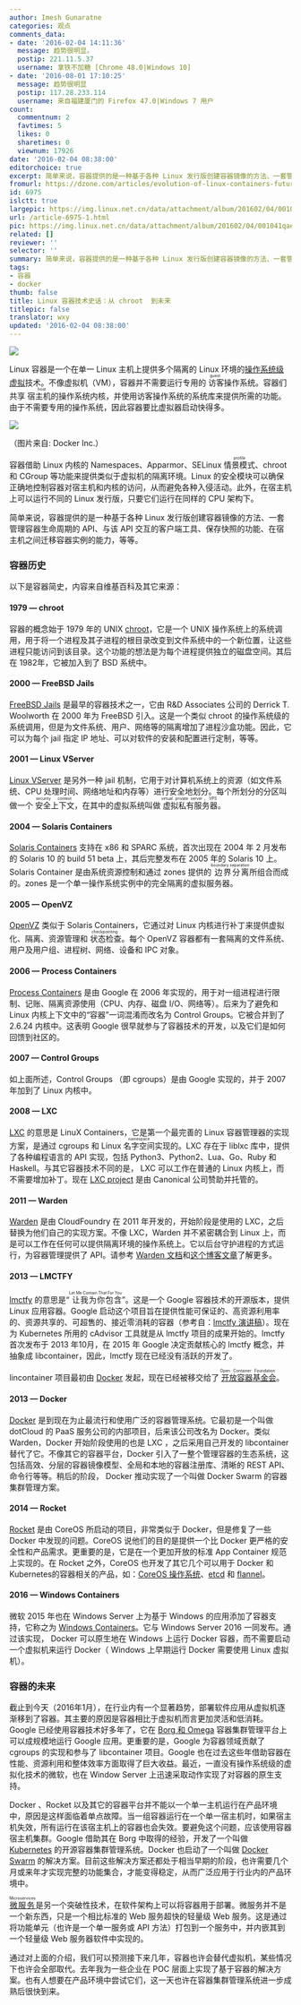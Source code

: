 ```yaml
---
author: Imesh Gunaratne
categories: 观点
comments_data:
- date: '2016-02-04 14:11:36'
  message: 趋势很明显。
  postip: 221.11.5.37
  username: 拿铁不加糖 [Chrome 48.0|Windows 10]
- date: '2016-08-01 17:10:25'
  message: 趋势很明显
  postip: 117.28.233.114
  username: 来自福建厦门的 Firefox 47.0|Windows 7 用户
count:
  commentnum: 2
  favtimes: 5
  likes: 0
  sharetimes: 0
  viewnum: 17926
date: '2016-02-04 08:38:00'
editorchoice: true
excerpt: 简单来说，容器提供的是一种基于各种 Linux 发行版创建容器镜像的方法、一套管理容器生命周期的 API、与该 API 交互的客户端工具、保存快照的功能、在宿主机之间迁移容器实例的能力，等等。
fromurl: https://dzone.com/articles/evolution-of-linux-containers-future
id: 6975
islctt: true
largepic: https://img.linux.net.cn/data/attachment/album/201602/04/001041qaejsssu4lfk49f5.jpg
url: /article-6975-1.html
pic: https://img.linux.net.cn/data/attachment/album/201602/04/001041qaejsssu4lfk49f5.jpg.thumb.jpg
related: []
reviewer: ''
selector: ''
summary: 简单来说，容器提供的是一种基于各种 Linux 发行版创建容器镜像的方法、一套管理容器生命周期的 API、与该 API 交互的客户端工具、保存快照的功能、在宿主机之间迁移容器实例的能力，等等。
tags:
- 容器
- docker
thumb: false
title: Linux 容器技术史话：从 chroot  到未来
titlepic: false
translator: wxy
updated: '2016-02-04 08:38:00'
---
```


![](https://img.linux.net.cn/data/attachment/album/201602/04/001041qaejsssu4lfk49f5.jpg)


Linux 容器是一个在单一 Linux 主机上提供多个隔离的 Linux 环境的[操作系统级虚拟](https://en.wikipedia.org/wiki/Operating-system-level_virtualization#IMPLEMENTATIONS)技术。不像虚拟机（VM），容器并不需要运行专用的<ruby> 访客 <rp>  （ </rp> <rt>  guest </rt> <rp>  ） </rp></ruby>操作系统。容器们共享<ruby> 宿主机的 <rp>  （ </rp> <rt>  host </rt> <rp>  ） </rp></ruby>操作系统内核，并使用访客操作系统的系统库来提供所需的功能。由于不需要专用的操作系统，因此容器要比虚拟器启动快得多。


![](https://img.linux.net.cn/data/attachment/album/201602/04/182525u1sn21xzr8lln78r.jpg)


（图片来自: Docker Inc.）


容器借助 Linux 内核的 Namespaces、Apparmor、SELinux <ruby> 情景模式 <rp>  （ </rp> <rt>  profile </rt> <rp>  ） </rp></ruby>、chroot 和 CGroup 等功能来提供类似于虚拟机的隔离环境。Linux 的安全模块可以确保正确地控制容器对宿主机和内核的访问，从而避免各种入侵活动。此外，在宿主机上可以运行不同的 Linux 发行版，只要它们运行在同样的 CPU 架构下。


简单来说，容器提供的是一种基于各种 Linux 发行版创建容器镜像的方法、一套管理容器生命周期的 API、与该 API 交互的客户端工具、保存快照的功能、在宿主机之间迁移容器实例的能力，等等。


### 容器历史


以下是容器简史，内容来自维基百科及其它来源：


#### 1979 — chroot


容器的概念始于 1979 年的 UNIX [chroot](https://en.wikipedia.org/wiki/Chroot)，它是一个 UNIX 操作系统上的系统调用，用于将一个进程及其子进程的根目录改变到文件系统中的一个新位置，让这些进程只能访问到该目录。这个功能的想法是为每个进程提供独立的磁盘空间。其后在 1982年，它被加入到了 BSD 系统中。


#### 2000 — FreeBSD Jails


[FreeBSD Jails](https://en.wikipedia.org/wiki/FreeBSD_jail) 是最早的容器技术之一，它由 R&D Associates 公司的 Derrick T. Woolworth 在 2000 年为 FreeBSD 引入。这是一个类似 chroot 的操作系统级的系统调用，但是为文件系统、用户、网络等的隔离增加了进程沙盒功能。因此，它可以为每个 jail 指定 IP 地址、可以对软件的安装和配置进行定制，等等。


#### 2001 — Linux VServer


[Linux VServer](https://en.wikipedia.org/wiki/Linux-VServer) 是另外一种 jail 机制，它用于对计算机系统上的资源（如文件系统、CPU 处理时间、网络地址和内存等）进行安全地划分。每个所划分的分区叫做一个<ruby> 安全上下文 <rp>  （ </rp> <rt>  security context </rt> <rp>  ） </rp></ruby>，在其中的虚拟系统叫做<ruby> 虚拟私有服务器 <rp>  （ </rp> <rt>  virtual private server，VPS </rt> <rp>  ） </rp></ruby>。


#### 2004 — Solaris Containers


[Solaris Containers](https://en.wikipedia.org/wiki/Solaris_Containers) 支持在 x86 和 SPARC 系统，首次出现在 2004 年 2 月发布的 Solaris 10 的 build 51 beta 上，其后完整发布在 2005 年的 Solaris 10 上。 Solaris Container 是由系统资源控制和通过 zones 提供的<ruby> 边界分离 <rp>  （ </rp> <rt>  boundary separation </rt> <rp>  ） </rp></ruby>所组合而成的。zones 是一个单一操作系统实例中的完全隔离的虚拟服务器。


#### 2005 — OpenVZ


[OpenVZ](https://en.wikipedia.org/wiki/OpenVZ) 类似于 Solaris Containers，它通过对 Linux 内核进行补丁来提供虚拟化、隔离、资源管理和<ruby> 状态检查 <rp>  （ </rp> <rt>  checkpointing </rt> <rp>  ） </rp></ruby>。每个 OpenVZ 容器都有一套隔离的文件系统、用户及用户组、进程树、网络、设备和 IPC 对象。


#### 2006 — Process Containers


[Process Containers](https://en.wikipedia.org/wiki/Cgroups) 是由 Google 在 2006 年实现的，用于对一组进程进行限制、记账、隔离资源使用（CPU、内存、磁盘 I/O、网络等）。后来为了避免和 Linux 内核上下文中的“容器”一词混淆而改名为 Control Groups。它被合并到了 2.6.24 内核中。这表明 Google 很早就参与了容器技术的开发，以及它们是如何回馈到社区的。


#### 2007 — Control Groups


如上面所述，Control Groups （即 cgroups）是由 Google 实现的，并于 2007 年加到了 Linux 内核中。


#### 2008 — LXC


[LXC](https://en.wikipedia.org/wiki/LXC) 的意思是 LinuX Containers，它是第一个最完善的 Linux 容器管理器的实现方案，是通过 cgroups 和 Linux <ruby> 名字空间 <rp>  （ </rp> <rt>  namespace </rt> <rp>  ） </rp></ruby>实现的。LXC 存在于 liblxc 库中，提供了各种编程语言的 API 实现，包括 Python3、Python2、Lua、Go、Ruby 和 Haskell。与其它容器技术不同的是， LXC 可以工作在普通的 Linux 内核上，而不需要增加补丁。现在 [LXC project](https://linuxcontainers.org/lxc/introduction/) 是由 Canonical 公司赞助并托管的。


#### 2011 — Warden


[Warden](https://docs.cloudfoundry.org/concepts/architecture/warden.html) 是由 CloudFoundry 在 2011 年开发的，开始阶段是使用的 LXC，之后替换为他们自己的实现方案。不像 LXC，Warden 并不紧密耦合到 Linux 上，而是可以工作在任何可以提供隔离环境的操作系统上。它以后台守护进程的方式运行，为容器管理提供了 API。请参考 [Warden 文档](https://docs.cloudfoundry.org/concepts/architecture/warden.html)和[这个博客文章](http://blog.altoros.com/cloud-foundry-containers-warden-docker-garden.html)了解更多。


#### 2013 — LMCTFY


[lmctfy](https://github.com/google/lmctfy) 的意思是“<ruby> 让我为你包含 <rp>  （ </rp> <rt>  Let Me Contain That For You </rt> <rp>  ） </rp></ruby>”。这是一个 Google 容器技术的开源版本，提供 Linux 应用容器。Google 启动这个项目旨在提供性能可保证的、高资源利用率的、资源共享的、可超售的、接近零消耗的容器（参考自：[lmctfy 演讲稿](http://www.linuxplumbersconf.org/2013/ocw//system/presentations/1239/original/lmctfy%20(1).pdf)）。现在为 Kubernetes 所用的 cAdvisor 工具就是从 lmctfy 项目的成果开始的。lmctfy 首次发布于 2013 年10月，在 2015 年 Google 决定贡献核心的 lmctfy 概念，并抽象成 libcontainer，因此，lmctfy 现在已经没有活跃的开发了。


lincontainer 项目最初由 [Docker](https://github.com/docker/libcontainer) 发起，现在已经被移交给了<ruby> <a href="https://github.com/opencontainers/runc/tree/master/libcontainer">  开放容器基金会 </a> <rp>  （ </rp> <rt>  Open Container Foundation </rt> <rp>  ） </rp></ruby>。


#### 2013 — Docker


[Docker](https://en.wikipedia.org/wiki/Docker_(software)) 是到现在为止最流行和使用广泛的容器管理系统。它最初是一个叫做 dotCloud 的 PaaS 服务公司的内部项目，后来该公司改名为 Docker。类似 Warden，Docker 开始阶段使用的也是 LXC ，之后采用自己开发的 libcontainer 替代了它。不像其它的容器平台，Docker 引入了一整个管理容器的生态系统，这包括高效、分层的容器镜像模型、全局和本地的容器注册库、清晰的 REST API、命令行等等。稍后的阶段， Docker 推动实现了一个叫做 Docker Swarm 的容器集群管理方案。


#### 2014 — Rocket


[Rocket](https://coreos.com/blog/rocket/) 是由 CoreOS 所启动的项目，非常类似于 Docker，但是修复了一些 Docker 中发现的问题。CoreOS 说他们的目的是提供一个比 Docker 更严格的安全性和产品需求。更重要的是，它是在一个更加开放的标准 App Container 规范上实现的。在 Rocket 之外，CoreOS 也开发了其它几个可以用于 Docker 和 Kubernetes的容器相关的产品，如：[CoreOS 操作系统](https://en.wikipedia.org/wiki/CoreOS)、[etcd](https://coreos.com/etcd/) 和 [flannel](https://github.com/coreos/flannel)。


#### 2016 — Windows Containers


微软 2015 年也在 Windows Server 上为基于 Windows 的应用添加了容器支持，它称之为 [Windows Containers](https://msdn.microsoft.com/en-us/virtualization/windowscontainers/about/about_overview)。它与 Windows Server 2016 一同发布。通过该实现， Docker 可以原生地在 Windows 上运行 Docker 容器，而不需要启动一个虚拟机来运行 Docker（ Windows 上早期运行 Docker 需要使用 Linux 虚拟机）。


### 容器的未来


截止到今天（2016年1月），在行业内有一个显著趋势，部署软件应用从虚拟机逐渐移到了容器。其主要的原因是容器相比于虚拟机而言更加灵活和低消耗。Google 已经使用容器技术好多年了，它在 [Borg 和 Omega](http://static.googleusercontent.com/media/research.google.com/en//pubs/archive/43438.pdf) 容器集群管理平台上可以成规模地运行 Google 应用。更重要的是，Google 为容器领域贡献了 cgroups 的实现和参与了 libcontainer 项目。Google 也在过去这些年借助容器在性能、资源利用和整体效率方面取得了巨大收益。最近，一直没有操作系统级的虚拟化技术的微软，也在 Window Server 上迅速采取动作实现了对容器的原生支持。


Docker 、Rocket 以及其它的容器平台并不能以一个单一主机运行在产品环境中，原因是这样面临着单点故障。当一组容器运行在一个单一宿主机时，如果宿主机失效，所有运行在该宿主机上的容器也会失效。要避免这个问题，应该使用容器宿主机集群。Google 借助其在 Borg 中取得的经验，开发了一个叫做 [Kubernetes](http://kubernetes.io/) 的开源容器集群管理系统。Docker 也启动了一个叫做 [Docker Swarm](https://docs.docker.com/swarm/) 的解决方案。目前这些解决方案还都处于相当早期的阶段，也许需要几个月或来年才实现完整的功能集合，才能变得稳定，从而广泛应用于行业内的产品环境中。


<ruby> <a href="http://martinfowler.com/articles/microservices.html">  微服务 </a> <rp>  （ </rp> <rt>  Microservices </rt> <rp>  ） </rp></ruby>是另一个突破性技术，在软件架构上可以将容器用于部署。微服务并不是一个新东西，只是一个相比标准的 Web 服务超快的轻量级 Web 服务。这是通过将功能单元（也许是一个单一服务或 API 方法）打包到一个服务中，并内嵌其到一个轻量级 Web 服务器软件中实现的。


通过对上面的介绍，我们可以预测接下来几年，容器也许会替代虚拟机，某些情况下也许会全部取代。去年我为一些企业在 POC 层面上实现了基于容器的解决方案。也有人想要在产品环境中尝试它们，这一天也许在容器集群管理系统进一步成熟后很快到来。
